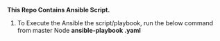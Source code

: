 **This Repo Contains Ansible Script.**

1. To Execute the Ansible the script/playbook, run the below command from master Node **ansible-playbook <file-name>.yaml**
